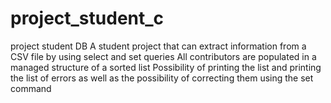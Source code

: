 # project_student_c
project student DB
A student project that can extract information from a CSV file by using select and set queries
All contributors are populated in a managed structure of a sorted list
Possibility of printing the list and printing the list of errors as well as the possibility of correcting them using the set command
